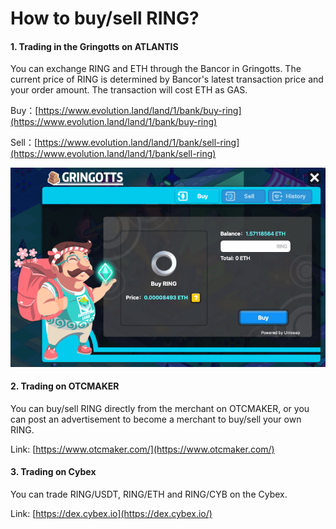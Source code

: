 # How to buy/sell RING?

#### **1. Trading in the Gringotts on ATLANTIS**

You can exchange RING and ETH through the Bancor in Gringotts. The current price of RING is determined by Bancor's latest transaction price and your order amount. The transaction will cost ETH as GAS.

Buy：[https://www.evolution.land/land/1/bank/buy-ring](https://www.evolution.land/land/1/bank/buy-ring)

Sell：[https://www.evolution.land/land/1/bank/sell-ring](https://www.evolution.land/land/1/bank/sell-ring)  


![Buy and Sell RING](../../.gitbook/assets/buy-sell-ring.png)

#### **2. Trading on OTCMAKER**

You can buy/sell RING directly from the merchant on OTCMAKER, or you can post an advertisement to become a merchant to buy/sell your own RING.

Link: [https://www.otcmaker.com/](https://www.otcmaker.com/)

#### **3. Trading on Cybex**

You can trade RING/USDT, RING/ETH and RING/CYB on the Cybex.

Link: [https://dex.cybex.io](https://dex.cybex.io/)

